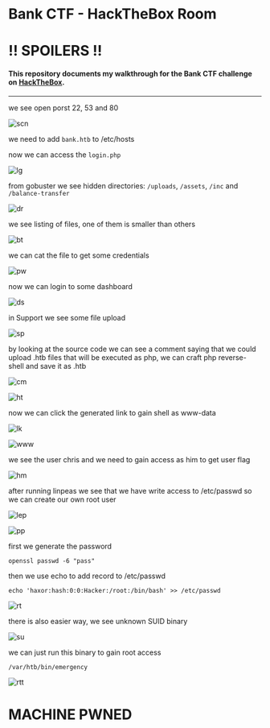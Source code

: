 # Bank CTF - HackTheBox Room
# **!! SPOILERS !!**
#### This repository documents my walkthrough for the **Bank** CTF challenge on [HackTheBox](https://app.hackthebox.com/machines/Bank). 
---

we see open porst 22, 53 and 80

![scn](imgs/scn.png "scn")

we need to add `bank.htb` to /etc/hosts

now we can access the `login.php`

![lg](imgs/lg.png "lg")


from gobuster we see hidden directories: `/uploads`, `/assets`, `/inc` and `/balance-transfer`

![dr](imgs/dr.png "dr")

we see listing of files, one of them is smaller than others

![bt](imgs/bt.png "bt")

we can cat the file to get some credentials

![pw](imgs/pw.png "pw")

now we can login to some dashboard

![ds](imgs/ds.png "ds")

in Support we see some file upload

![sp](imgs/sp.png "sp")

by looking at the source code we can see a comment saying that we could upload .htb files that will be executed as php, we can craft php reverse-shell and save it as .htb

![cm](imgs/cm.png "cm")

![ht](imgs/ht.png "ht")

now we can click the generated link to gain shell as www-data

![lk](imgs/lk.png "lk")

![www](imgs/www.png "www")

we see the user chris and we need to gain access as him to get user flag

![hm](imgs/hm.png "hm")

after running linpeas we see that we have write access to /etc/passwd so we can create our own root user

![lep](imgs/lep.png "lep")

![pp](imgs/pp.png "pp")

first we generate the password 

```
openssl passwd -6 "pass"
```

then we use echo to add record to /etc/passwd

```
echo 'haxor:hash:0:0:Hacker:/root:/bin/bash' >> /etc/passwd
```

![rt](imgs/rt.png "rt")

there is also easier way, we see unknown SUID binary

![su](imgs/su.png "su")

we can just run this binary to gain root access 

```
/var/htb/bin/emergency
```

![rtt](imgs/rtt.png "rtt")

# MACHINE PWNED
